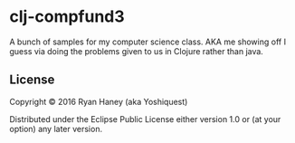 # clj-compfund3

A bunch of samples for my computer science class. AKA me showing off I guess via doing the problems given to us in Clojure rather than java.

## License

Copyright © 2016 Ryan Haney (aka Yoshiquest)

Distributed under the Eclipse Public License either version 1.0 or (at
your option) any later version.
